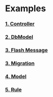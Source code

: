 # Examples

### [1. Controller](./examples/controller.md)

### [2. DbModel](./examples/dbmodel.md)

### [3. Flash Message](./examples/flash-message.md)

### [3. Migration](./examples/migration.md)

### [4. Model](./examples/model.md)

### [5. Rule](./examples/rule.md)
